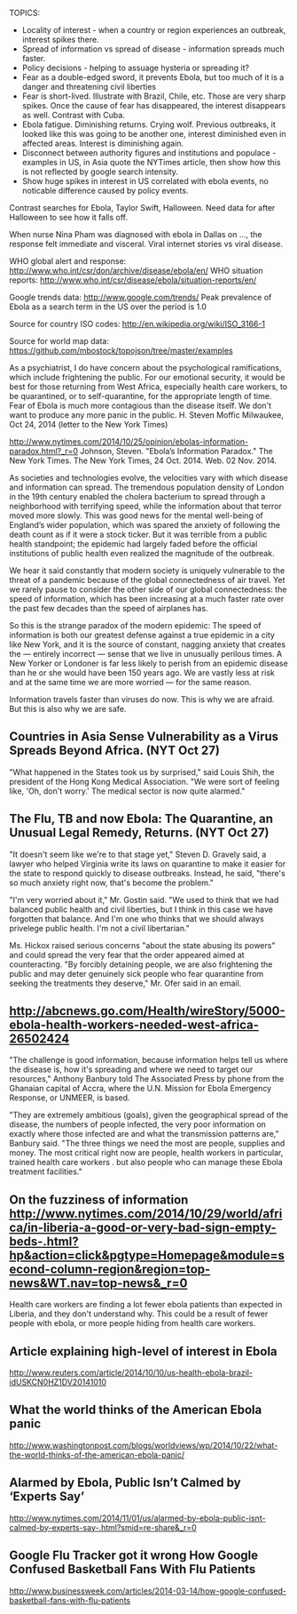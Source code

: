 TOPICS:
* Locality of interest - when a country or region experiences an outbreak, interest spikes there.
* Spread of information vs spread of disease - information spreads much faster.
* Policy decisions - helping to assuage hysteria or spreading it?
* Fear as a double-edged sword, it prevents Ebola, but too much of it is a danger and threatening civil liberties
* Fear is short-lived. Illustrate with Brazil, Chile, etc. Those are very sharp spikes. Once the cause of fear has disappeared, the interest disappears as well. Contrast with Cuba.
* Ebola fatigue. Diminishing returns. Crying wolf. Previous outbreaks, it looked like this was going to be another one, interest diminished even in affected areas. Interest is diminishing again.
* Disconnect between authority figures and institutions and populace - examples in US, in Asia quote the NYTimes article, then show how this is not reflected by google search intensity.
* Show huge spikes in interest in US correlated with ebola events, no noticable difference caused by policy events.

Contrast searches for Ebola, Taylor Swift, Halloween. Need data for after Halloween to see how it falls off.

When nurse Nina Pham was diagnosed with ebola in Dallas on ..., the response felt immediate and visceral.
Viral internet stories vs viral disease.

WHO global alert and response: http://www.who.int/csr/don/archive/disease/ebola/en/
WHO situation reports: http://www.who.int/csr/disease/ebola/situation-reports/en/

Google trends data: http://www.google.com/trends/
Peak prevalence of Ebola as a search term in the US over the period is 1.0

Source for country ISO codes: http://en.wikipedia.org/wiki/ISO_3166-1

Source for world map data: https://github.com/mbostock/topojson/tree/master/examples

As a psychiatrist, I do have concern about the psychological ramifications, which include frightening the public. For our emotional security, it would be best for those returning from West Africa, especially health care workers, to be quarantined, or to self-quarantine, for the appropriate length of time.
Fear of Ebola is much more contagious than the disease itself. We don't want to produce any more panic in the public.
H. Steven Moffic Milwaukee, Oct 24, 2014 (letter to the New York Times)

http://www.nytimes.com/2014/10/25/opinion/ebolas-information-paradox.html?_r=0
Johnson, Steven. "Ebola’s Information Paradox." The New York Times. The New York Times, 24 Oct. 2014. Web. 02 Nov. 2014.

As societies and technologies evolve, the velocities vary with which disease and information can spread. The tremendous population density of London in the 19th century enabled the cholera bacterium to spread through a neighborhood with terrifying speed, while the information about that terror moved more slowly. This was good news for the mental well-being of England’s wider population, which was spared the anxiety of following the death count as if it were a stock ticker. But it was terrible from a public health standpoint; the epidemic had largely faded before the official institutions of public health even realized the magnitude of the outbreak.

We hear it said constantly that modern society is uniquely vulnerable to the threat of a pandemic because of the global connectedness of air travel. Yet we rarely pause to consider the other side of our global connectedness: the speed of information, which has been increasing at a much faster rate over the past few decades than the speed of airplanes has.

So this is the strange paradox of the modern epidemic: The speed of information is both our greatest defense against a true epidemic in a city like New York, and it is the source of constant, nagging anxiety that creates the — entirely incorrect — sense that we live in unusually perilous times. A New Yorker or Londoner is far less likely to perish from an epidemic disease than he or she would have been 150 years ago. We are vastly less at risk and at the same time we are more worried — for the same reason.

Information travels faster than viruses do now. This is why we are afraid. But this is also why we are safe.

Countries in Asia Sense Vulnerability as a Virus Spreads Beyond Africa. (NYT Oct 27)
----------------------------------------------------------------------
"What happened in the States took us by surprised," said Louis Shih, the president of the Hong Kong Medical Association. "We were sort of feeling like, 'Oh, don't worry.' The medical sector is now quite alarmed."

The Flu, TB and now Ebola: The Quarantine, an Unusual Legal Remedy, Returns. (NYT Oct 27)
----------------------------------------------------------------------
"It doesn't seem like we're to that stage yet," Steven D. Gravely said, a lawyer who helped Virginia write its laws on quarantine to make it easier for the state to respond quickly to disease outbreaks. Instead, he said, "there's so much anxiety right now, that's become the problem."

"I'm very worried about it," Mr. Gostin said. "We used to think that we had balanced public health and civil liberties, but I think in this case we have forgotten that balance. And I'm one who thinks that we should always privelege public health. I'm not a civil libertarian."

Ms. Hickox raised serious concerns "about the state abusing its powers" and could spread the very fear that the order appeared aimed at counteracting.
"By forcibly detaining people, we are also frightening the public and may deter genuinely sick people who fear quarantine from seeking the treatments they deserve," Mr. Ofer said in an email.

http://abcnews.go.com/Health/wireStory/5000-ebola-health-workers-needed-west-africa-26502424
----------------------------------------------------------------------
"The challenge is good information, because information helps tell us where the disease is, how it's spreading and where we need to target our resources," Anthony Banbury told The Associated Press by phone from the Ghanaian capital of Accra, where the U.N. Mission for Ebola Emergency Response, or UNMEER, is based.

"They are extremely ambitious (goals), given the geographical spread of the disease, the numbers of people infected, the very poor information on exactly where those infected are and what the transmission patterns are," Banbury said. "The three things we need the most are people, supplies and money. The most critical right now are people, health workers in particular, trained health care workers . but also people who can manage these Ebola treatment facilities."

On the fuzziness of information http://www.nytimes.com/2014/10/29/world/africa/in-liberia-a-good-or-very-bad-sign-empty-beds-.html?hp&action=click&pgtype=Homepage&module=second-column-region&region=top-news&WT.nav=top-news&_r=0
----------------------------------------------------------------------
Health care workers are finding a lot fewer ebola patients than expected in Liberia, and they don't understand why. This could be a result of fewer people with ebola, or more people hiding from health care workers.

Article explaining high-level of interest in Ebola
----------------------------------------------------------------------
http://www.reuters.com/article/2014/10/10/us-health-ebola-brazil-idUSKCN0HZ1DV20141010


What the world thinks of the American Ebola panic
----------------------------------------------------------------------
http://www.washingtonpost.com/blogs/worldviews/wp/2014/10/22/what-the-world-thinks-of-the-american-ebola-panic/


Alarmed by Ebola, Public Isn’t Calmed by ‘Experts Say’
----------------------------------------------------------------------
http://www.nytimes.com/2014/11/01/us/alarmed-by-ebola-public-isnt-calmed-by-experts-say-.html?smid=re-share&_r=0

Google Flu Tracker got it wrong
How Google Confused Basketball Fans With Flu Patients
----------------------------------------------------------------------
http://www.businessweek.com/articles/2014-03-14/how-google-confused-basketball-fans-with-flu-patients